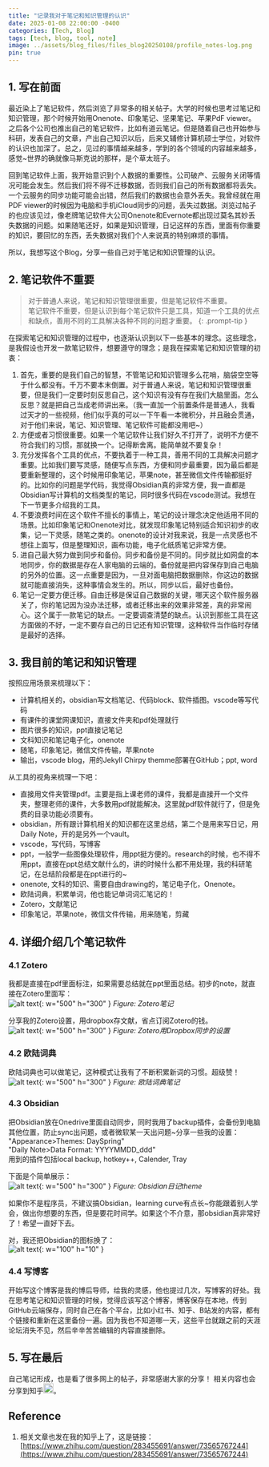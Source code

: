 ```yaml
---
title: "记录我对于笔记和知识管理的认识"
date: 2025-01-08 22:00:00 -0400
categories: [Tech, Blog]
tags: [tech, blog, tool, note]
image: ../assets/blog_files/files_blog20250108/profile_notes-log.png
pin: true
---
```


## 1. 写在前面

最近染上了笔记软件，然后浏览了非常多的相关帖子。大学的时候也思考过笔记和知识管理，那个时候开始用Onenote、印象笔记、坚果笔记、苹果PdF viewer。之后各个公司也推出自己的笔记软件，比如有道云笔记。但是随着自己也开始参与科研，发表自己的文章，产出自己知识以后，后来又辅修计算机硕士学位，对软件的认识也加深了。总之，见过的事情越来越多，学到的各个领域的内容越来越多，感觉~世界的确就像马斯克说的那样，是个草太班子。

回到笔记软件上面，我开始意识到个人数据的重要性。公司破产、云服务关闭等情况可能会发生。然后我们将不得不迁移数据，否则我们自己的所有数据都将丢失。一个云服务的同步功能可能会出错，然后我们的数据也会意外丢失。我曾经就在用PDF viewer的时候因为电脑和手机iCloud同步的问题，丢失过数据。浏览过帖子的也应该见过，像老牌笔记软件大公司Onenote和Evernote都出现过莫名其妙丢失数据的问题。如果随笔还好，如果是知识管理，日记这样的东西，里面有你重要的知识，要回忆的东西，丢失数据对我们个人来说真的特别麻烦的事情。

所以，我想写这个Blog，分享一些自己对于笔记和知识管理的认识。

## 2. 笔记软件不重要

>对于普通人来说，笔记和知识管理很重要，但是笔记软件不重要。  
笔记软件不重要，但是认识到每个笔记软件只是工具，知道一个工具的优点和缺点，善用不同的工具解决各种不同的问题才重要。
{: .prompt-tip }

在探索笔记和知识管理的过程中，也逐渐认识到以下一些基本的理念。这些理念，是我假设也开发一款笔记软件，想要遵守的理念；是我在探索笔记和知识管理的初衷：  
1. 首先，重要的是我们自己的智慧，不管笔记和知识管理多么花哨，脑袋空空等于什么都没有。千万不要本末倒置。对于普通人来说，笔记和知识管理很重要，但是我们一定要时刻反思自己，这个知识有没有存在我们大脑里面。怎么反思？就是把自己当成老师讲出来。（我一直加一个前置条件是普通人，我看过天才的一些视频，他们似乎真的可以一下午看一本微积分，并且融会贯通，对于他们来说，笔记、知识管理、笔记软件可能都没用吧~）
2. 方便或者习惯很重要。如果一个笔记软件让我们好久不打开了，说明不方便不符合我们的习惯，那就换一个。记得断舍离。能简单就不要复杂！
3. 充分发挥各个工具的优点，不要执着于一种工具，善用不同的工具解决问题才重要。比如我们要写灵感，随便写点东西，方便和同步最重要，因为最后都是要重新整理的，这个时候用印象笔记，苹果note，甚至微信文件传输都挺好的。比如你的问题是学代码，我觉得Obsidian真的非常方便，我一直都是Obsidian写计算机的文档类型的笔记，同时很多代码在vscode测试。我想在下一节更多介绍我的工具。
4. 不要浪费时间在这个软件不擅长的事情上，笔记的设计理念决定他适用不同的场景。比如印象笔记和Onenote对比，就发现印象笔记特别适合知识初步的收集，记一下灵感，随笔之类的。onenote的设计对我来说，我是一点灵感也不想往上面写，但是整理知识，画布功能，电子化纸质笔记非常方便。
5. 进自己最大努力做到同步和备份。同步和备份是不同的。同步就比如网盘的本地同步，你的数据是存在人家电脑的云端的。备份就是把内容保存到自己电脑的另外的位置。这一点重要是因为，一旦对面电脑把数据删除，你这边的数据就可能直接消失，这种事情会发生的。所以，同步以后，最好也备份。
6. 笔记一定要方便迁移。自由迁移是保证自己数据的关键，哪天这个软件服务器关了，你的笔记因为没办法迁移，或者迁移出来的效果非常差，真的非常闹心。这个属于一款笔记的缺点。一定要调查清楚的缺点。认识到那些工具在这方面做的不好，一定不要存自己的日记还有知识管理，这种软件当作临时存储是最好的选择。

## 3. 我目前的笔记和知识管理

按照应用场景来梳理以下：
- 计算机相关的，obsidian写文档笔记、代码block、软件插图。vscode等写代码
- 有课件的课堂网课知识，直接文件夹和pdf处理就行
- 图片很多的知识，ppt直接记笔记
- 文科知识和笔记电子化，onenote
- 随笔，印象笔记，微信文件传输，苹果note
- 输出，vscode blog，用的Jekyll Chirpy themme部署在GitHub；ppt, word

从工具的视角来梳理一下吧：  
- 直接用文件夹管理pdf。主要是指上课老师的课件，我都是直接开一个文件夹，整理老师的课件，大多数用pdf就能解决。这里就pdf软件就行了，但是免费的目录功能必须要有。
- obsidian，所有跟计算机相关的知识都在这里总结，第二个是用来写日记，用Daily Note，开的是另外一个vault。
- vscode，写代码，写博客
- ppt，一般学一些图像处理软件，用ppt挺方便的。research的时候，也不得不用ppt，直接在ppt总结文献什么的，讲的时候什么都不用处理，我的科研笔记，在总结阶段都是在ppt进行的~
- onenote, 文科的知识、需要自由drawing的，笔记电子化，Onenote。
- 欧陆词典，积累单词，他也能记单词词汇笔记的！
- Zotero，文献笔记
- 印象笔记，苹果note，微信文件传输，用来随笔，剪藏

## 4. 详细介绍几个笔记软件

### 4.1 Zotero

我都是直接在pdf里面标注，如果需要总结就在ppt里面总结。初步的note，就直接在Zotero里面写：  
![alt text](../assets/blog_files/2025-01-08-my-notes-knowledge-management/image.png){: w="500" h="300" }
_Figure: Zotero笔记_ 

分享我的Zotero设置，用dropbox存文献，省点订阅Zotero的钱。  
![alt text](../assets/blog_files/2025-01-08-my-notes-knowledge-management/image-1.png){: w="500" h="300" }
_Figure: Zotero用Dropbox同步的设置_ 

### 4.2 欧陆词典

欧陆词典也可以做笔记，这种模式让我有了不断积累新词的习惯。超级赞！  
![alt text](../assets/blog_files/2025-01-08-my-notes-knowledge-management/image-2.png){: w="500" h="300" }
_Figure: 欧陆词典笔记_ 

### 4.3 Obsidian

把Obsidian放在Onedrive里面自动同步，同时我用了backup插件，会备份到电脑其他位置，防止sync出问题，或者微软某一天出问题~分享一些我的设置：  
"Appearance>Themes: DaySpring"  
"Daily Note>Data Format: YYYYMMDD_ddd"  
用到的插件包括local backup, hotkey++, Calender, Tray

下面是个简单展示：  
![alt text](../assets/blog_files/2025-01-08-my-notes-knowledge-management/image-4.png){: w="500" h="300" }
_Figure: Obsidian日记theme_ 

如果你不是程序员，不建议搞Obsidian，learning curve有点长~你能跟着别人学会，做出你想要的东西，但是要花时间学。如果这个不介意，那obsidian真非常好了！希望一直好下去。

对，我还把Obsidian的图标换了：  
![alt text](../assets/blog_files/2025-01-08-my-notes-knowledge-management/image-3.png){: w="100" h="10" }

<!-- ### 4.4 Onenote -->

### 4.4 写博客

开始写这个博客是我的博后导师，给我的灵感，他也提过几次，写博客的好处。我在思考笔记和知识管理的时候，觉得应该写这个博客，博客保存在本地，传到GitHub云端保存，同时自己在各个平台，比如小红书、知乎、B站发的内容，都有个链接和重新在这里备份一遍。因为我也不知道哪一天，这些平台就跟之前的天涯论坛消失不见，然后辛辛苦苦编辑的内容直接删除。

## 5. 写在最后

自己笔记形成，也是看了很多网上的帖子，非常感谢大家的分享！
相关内容也会分享到知乎<span><img src="https://s1.aigei.com/src/img/png/71/71b8958d3cd84a42a28ca17e03d0dfe0.png?e=2051020800&token=P7S2Xpzfz11vAkASLTkfHN7Fw-oOZBecqeJaxypL:uC6M7zEwQXsANgWGnXcDR_2p0MQ=" alt="Zhihu Logo" style="width: 20px; height: 20px;"></span>。

## Reference
1. 相关文章也发在我的知乎上了，这是链接：
[https://www.zhihu.com/question/283455691/answer/73565767244](https://www.zhihu.com/question/283455691/answer/73565767244)


